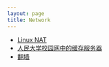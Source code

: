 ```yaml
---
layout: page
title: Network
---
```


- [Linux NAT](/linux_nat)
- [人民大学校园网中的缓存服务器](/cache-server-ruc)
- [翻墙](/gfw)